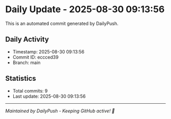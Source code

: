 # Daily Update - 2025-08-30 09:13:56

This is an automated commit generated by DailyPush.

## Daily Activity
- Timestamp: 2025-08-30 09:13:56
- Commit ID: eccced39
- Branch: main

## Statistics
- Total commits: 9
- Last update: 2025-08-30 09:13:56

---
*Maintained by DailyPush - Keeping GitHub active! 🚀*
